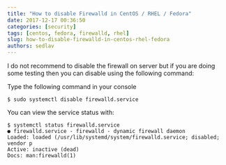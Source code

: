 ```yaml
---
title: "How to disable Firewalld in CentOS / RHEL / Fedora"
date: 2017-12-17 00:36:50
categories: [security]
tags: [centos, fedora, firewalld, rhel]
slug: how-to-disable-firewalld-in-centos-rhel-fedora
authors: sedlav
---
```


I do not recommend to disable the firewall on server but if you are doing some testing then you can disable using the following command:

Type the following command in your console

```
$ sudo systemctl disable firewalld.service
```

You can view the service status with:

```
$ systemctl status firewalld.service
● firewalld.service - firewalld - dynamic firewall daemon
Loaded: loaded (/usr/lib/systemd/system/firewalld.service; disabled; vendor p
Active: inactive (dead)
Docs: man:firewalld(1)
```
